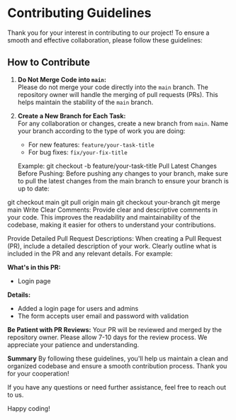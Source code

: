 # Contributing Guidelines

Thank you for your interest in contributing to our project! To ensure a smooth and effective collaboration, please follow these guidelines:

## How to Contribute

1. **Do Not Merge Code into `main`:**  
   Please do not merge your code directly into the `main` branch. The repository owner will handle the merging of pull requests (PRs). This helps maintain the stability of the `main` branch.

2. **Create a New Branch for Each Task:**  
   For any collaboration or changes, create a new branch from `main`. Name your branch according to the type of work you are doing:
   - For new features: `feature/your-task-title`
   - For bug fixes: `fix/your-fix-title`

   Example:
   git checkout -b feature/your-task-title
Pull Latest Changes Before Pushing:
Before pushing any changes to your branch, make sure to pull the latest changes from the main branch to ensure your branch is up to date:

git checkout main
git pull origin main
git checkout your-branch
git merge main
Write Clear Comments:
Provide clear and descriptive comments in your code. This improves the readability and maintainability of the codebase, making it easier for others to understand your contributions.

Provide Detailed Pull Request Descriptions:
When creating a Pull Request (PR), include a detailed description of your work. Clearly outline what is included in the PR and any relevant details. For example:

**What's in this PR:**
- Login page

**Details:**
- Added a login page for users and admins
- The form accepts user email and password with validation

**Be Patient with PR Reviews:**
Your PR will be reviewed and merged by the repository owner. Please allow 7-10 days for the review process. We appreciate your patience and understanding.

**Summary**
By following these guidelines, you'll help us maintain a clean and organized codebase and ensure a smooth contribution process. Thank you for your cooperation!

If you have any questions or need further assistance, feel free to reach out to us.

Happy coding!
